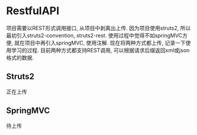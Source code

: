 # RestfulAPI
  项目需要以REST形式调用接口, 从项目中剥离出上传.
  因为项目使用struts2, 所以最初引入struts2-convention, struts2-rest. 使用过程中觉得不如springMVC方便, 就在项目中再引入springMVC, 使用注解.
现在将两种方式都上传, 记录一下使用学习的过程. 
  目前两种方式都支持REST调用, 可以根据请求后缀返回xml或json格式的数据. 

## Struts2
正在上传
## SpringMVC
待上传
